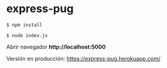 # express-pug

`$ npm install`

`$ node index.js`

Abrir navegador **http://localhost:5000**

Versión en producción: https://express-pug.herokuapp.com/